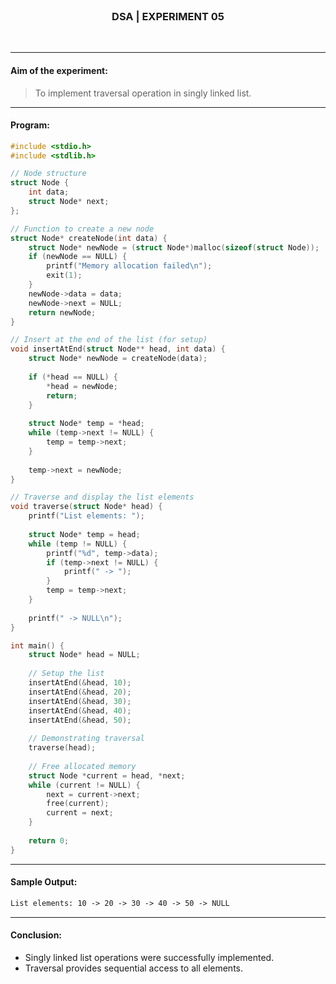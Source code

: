 <br>
<h3 align=center><b>DSA | EXPERIMENT 05</b></h3>
<br>

---

#### **Aim of the experiment:**
> To implement traversal operation in singly linked list.

---

#### **Program:**

```c
#include <stdio.h>
#include <stdlib.h>

// Node structure
struct Node {
    int data;
    struct Node* next;
};

// Function to create a new node
struct Node* createNode(int data) {
    struct Node* newNode = (struct Node*)malloc(sizeof(struct Node));
    if (newNode == NULL) {
        printf("Memory allocation failed\n");
        exit(1);
    }
    newNode->data = data;
    newNode->next = NULL;
    return newNode;
}

// Insert at the end of the list (for setup)
void insertAtEnd(struct Node** head, int data) {
    struct Node* newNode = createNode(data);
    
    if (*head == NULL) {
        *head = newNode;
        return;
    }
    
    struct Node* temp = *head;
    while (temp->next != NULL) {
        temp = temp->next;
    }
    
    temp->next = newNode;
}

// Traverse and display the list elements
void traverse(struct Node* head) {
    printf("List elements: ");
    
    struct Node* temp = head;
    while (temp != NULL) {
        printf("%d", temp->data);
        if (temp->next != NULL) {
            printf(" -> ");
        }
        temp = temp->next;
    }
    
    printf(" -> NULL\n");
}

int main() {
    struct Node* head = NULL;
    
    // Setup the list
    insertAtEnd(&head, 10);
    insertAtEnd(&head, 20);
    insertAtEnd(&head, 30);
    insertAtEnd(&head, 40);
    insertAtEnd(&head, 50);
    
    // Demonstrating traversal
    traverse(head);
    
    // Free allocated memory
    struct Node *current = head, *next;
    while (current != NULL) {
        next = current->next;
        free(current);
        current = next;
    }
    
    return 0;
}
```

---

#### **Sample Output:**

```txt
List elements: 10 -> 20 -> 30 -> 40 -> 50 -> NULL
```

---

#### **Conclusion:**
- Singly linked list operations were successfully implemented.
- Traversal provides sequential access to all elements.
